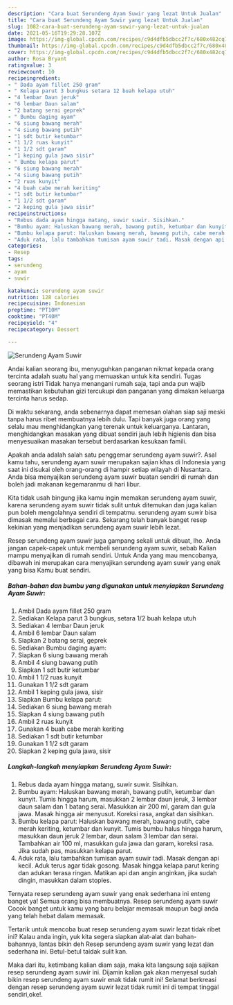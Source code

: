 ```yaml
---
description: "Cara buat Serundeng Ayam Suwir yang lezat Untuk Jualan"
title: "Cara buat Serundeng Ayam Suwir yang lezat Untuk Jualan"
slug: 1082-cara-buat-serundeng-ayam-suwir-yang-lezat-untuk-jualan
date: 2021-05-16T19:29:28.107Z
image: https://img-global.cpcdn.com/recipes/c9d4dfb5dbcc2f7c/680x482cq70/serundeng-ayam-suwir-foto-resep-utama.jpg
thumbnail: https://img-global.cpcdn.com/recipes/c9d4dfb5dbcc2f7c/680x482cq70/serundeng-ayam-suwir-foto-resep-utama.jpg
cover: https://img-global.cpcdn.com/recipes/c9d4dfb5dbcc2f7c/680x482cq70/serundeng-ayam-suwir-foto-resep-utama.jpg
author: Rosa Bryant
ratingvalue: 3
reviewcount: 10
recipeingredient:
- " Dada ayam fillet 250 gram"
- " Kelapa parut 3 bungkus setara 12 buah kelapa utuh"
- "4 lembar Daun jeruk"
- "6 lembar Daun salam"
- "2 batang serai geprek"
- " Bumbu daging ayam"
- "6 siung bawang merah"
- "4 siung bawang putih"
- "1 sdt butir ketumbar"
- "1 1/2 ruas kunyit"
- "1 1/2 sdt garam"
- "1 keping gula jawa sisir"
- " Bumbu kelapa parut"
- "6 siung bawang merah"
- "4 siung bawang putih"
- "2 ruas kunyit"
- "4 buah cabe merah keriting"
- "1 sdt butir ketumbar"
- "1 1/2 sdt garam"
- "2 keping gula jawa sisir"
recipeinstructions:
- "Rebus dada ayam hingga matang, suwir suwir. Sisihkan."
- "Bumbu ayam: Haluskan bawang merah, bawang putih, ketumbar dan kunyit. Tumis hingga harum, masukkan 2 lembar daun jeruk, 3 lembar daun salam dan 1 batang serai. Masukkan air 200 ml, garam dan gula jawa. Masak hingga air menyusut. Koreksi rasa, angkat dan sisihkan."
- "Bumbu kelapa parut: Haluskan bawang merah, bawang putih, cabe merah keriting, ketumbar dan kunyit. Tumis bumbu halus hingga harum, masukkan daun jeruk 2 lembar, daun salam 3 lembar dan serai. Tambahkan air 100 ml, masukkan gula jawa dan garam, koreksi rasa. Jika sudah pas, masukkan kelapa parut."
- "Aduk rata, lalu tambahkan tumisan ayam suwir tadi. Masak dengan api kecil. Aduk terus agar tidak gosong. Masak hingga kelapa parut kering dan adukan terasa ringan. Matikan api dan angin anginkan, jika sudah dingin, masukkan dalam stoples."
categories:
- Resep
tags:
- serundeng
- ayam
- suwir

katakunci: serundeng ayam suwir 
nutrition: 128 calories
recipecuisine: Indonesian
preptime: "PT10M"
cooktime: "PT40M"
recipeyield: "4"
recipecategory: Dessert

---
```



![Serundeng Ayam Suwir](https://img-global.cpcdn.com/recipes/c9d4dfb5dbcc2f7c/680x482cq70/serundeng-ayam-suwir-foto-resep-utama.jpg)

Andai kalian seorang ibu, menyuguhkan panganan nikmat kepada orang tercinta adalah suatu hal yang memuaskan untuk kita sendiri. Tugas seorang istri Tidak hanya menangani rumah saja, tapi anda pun wajib memastikan kebutuhan gizi tercukupi dan panganan yang dimakan keluarga tercinta harus sedap.

Di waktu  sekarang, anda sebenarnya dapat memesan olahan siap saji meski tanpa harus ribet membuatnya lebih dulu. Tapi banyak juga orang yang selalu mau menghidangkan yang terenak untuk keluarganya. Lantaran, menghidangkan masakan yang dibuat sendiri jauh lebih higienis dan bisa menyesuaikan masakan tersebut berdasarkan kesukaan famili. 



Apakah anda adalah salah satu penggemar serundeng ayam suwir?. Asal kamu tahu, serundeng ayam suwir merupakan sajian khas di Indonesia yang saat ini disukai oleh orang-orang di hampir setiap wilayah di Nusantara. Anda bisa menyajikan serundeng ayam suwir buatan sendiri di rumah dan boleh jadi makanan kegemaranmu di hari libur.

Kita tidak usah bingung jika kamu ingin memakan serundeng ayam suwir, karena serundeng ayam suwir tidak sulit untuk ditemukan dan juga kalian pun boleh mengolahnya sendiri di tempatmu. serundeng ayam suwir bisa dimasak memalui berbagai cara. Sekarang telah banyak banget resep kekinian yang menjadikan serundeng ayam suwir lebih lezat.

Resep serundeng ayam suwir juga gampang sekali untuk dibuat, lho. Anda jangan capek-capek untuk membeli serundeng ayam suwir, sebab Kalian mampu menyajikan di rumah sendiri. Untuk Anda yang mau mencobanya, dibawah ini merupakan cara menyajikan serundeng ayam suwir yang enak yang bisa Kamu buat sendiri.

<!--inarticleads1-->

##### Bahan-bahan dan bumbu yang digunakan untuk menyiapkan Serundeng Ayam Suwir:

1. Ambil  Dada ayam fillet 250 gram
1. Sediakan  Kelapa parut 3 bungkus, setara 1/2 buah kelapa utuh
1. Sediakan 4 lembar Daun jeruk
1. Ambil 6 lembar Daun salam
1. Siapkan 2 batang serai, geprek
1. Sediakan  Bumbu daging ayam:
1. Siapkan 6 siung bawang merah
1. Ambil 4 siung bawang putih
1. Siapkan 1 sdt butir ketumbar
1. Ambil 1 1/2 ruas kunyit
1. Gunakan 1 1/2 sdt garam
1. Ambil 1 keping gula jawa, sisir
1. Siapkan  Bumbu kelapa parut:
1. Sediakan 6 siung bawang merah
1. Siapkan 4 siung bawang putih
1. Ambil 2 ruas kunyit
1. Gunakan 4 buah cabe merah keriting
1. Sediakan 1 sdt butir ketumbar
1. Gunakan 1 1/2 sdt garam
1. Siapkan 2 keping gula jawa, sisir




<!--inarticleads2-->

##### Langkah-langkah menyiapkan Serundeng Ayam Suwir:

1. Rebus dada ayam hingga matang, suwir suwir. Sisihkan.
1. Bumbu ayam: Haluskan bawang merah, bawang putih, ketumbar dan kunyit. Tumis hingga harum, masukkan 2 lembar daun jeruk, 3 lembar daun salam dan 1 batang serai. Masukkan air 200 ml, garam dan gula jawa. Masak hingga air menyusut. Koreksi rasa, angkat dan sisihkan.
1. Bumbu kelapa parut: Haluskan bawang merah, bawang putih, cabe merah keriting, ketumbar dan kunyit. Tumis bumbu halus hingga harum, masukkan daun jeruk 2 lembar, daun salam 3 lembar dan serai. Tambahkan air 100 ml, masukkan gula jawa dan garam, koreksi rasa. Jika sudah pas, masukkan kelapa parut.
1. Aduk rata, lalu tambahkan tumisan ayam suwir tadi. Masak dengan api kecil. Aduk terus agar tidak gosong. Masak hingga kelapa parut kering dan adukan terasa ringan. Matikan api dan angin anginkan, jika sudah dingin, masukkan dalam stoples.




Ternyata resep serundeng ayam suwir yang enak sederhana ini enteng banget ya! Semua orang bisa membuatnya. Resep serundeng ayam suwir Cocok banget untuk kamu yang baru belajar memasak maupun bagi anda yang telah hebat dalam memasak.

Tertarik untuk mencoba buat resep serundeng ayam suwir lezat tidak ribet ini? Kalau anda ingin, yuk kita segera siapkan alat-alat dan bahan-bahannya, lantas bikin deh Resep serundeng ayam suwir yang lezat dan sederhana ini. Betul-betul taidak sulit kan. 

Maka dari itu, ketimbang kalian diam saja, maka kita langsung saja sajikan resep serundeng ayam suwir ini. Dijamin kalian gak akan menyesal sudah bikin resep serundeng ayam suwir enak tidak rumit ini! Selamat berkreasi dengan resep serundeng ayam suwir lezat tidak rumit ini di tempat tinggal sendiri,oke!.

